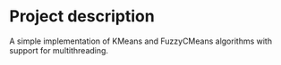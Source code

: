 # Project description
A simple implementation of KMeans and FuzzyCMeans algorithms with support for multithreading.
